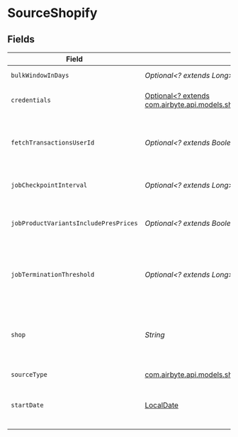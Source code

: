 # SourceShopify


## Fields

| Field                                                                                                                                                            | Type                                                                                                                                                             | Required                                                                                                                                                         | Description                                                                                                                                                      | Example                                                                                                                                                          |
| ---------------------------------------------------------------------------------------------------------------------------------------------------------------- | ---------------------------------------------------------------------------------------------------------------------------------------------------------------- | ---------------------------------------------------------------------------------------------------------------------------------------------------------------- | ---------------------------------------------------------------------------------------------------------------------------------------------------------------- | ---------------------------------------------------------------------------------------------------------------------------------------------------------------- |
| `bulkWindowInDays`                                                                                                                                               | *Optional<? extends Long>*                                                                                                                                       | :heavy_minus_sign:                                                                                                                                               | Defines what would be a date range per single BULK Job                                                                                                           |                                                                                                                                                                  |
| `credentials`                                                                                                                                                    | [Optional<? extends com.airbyte.api.models.shared.ShopifyAuthorizationMethod>](../../models/shared/ShopifyAuthorizationMethod.md)                                | :heavy_minus_sign:                                                                                                                                               | The authorization method to use to retrieve data from Shopify                                                                                                    |                                                                                                                                                                  |
| `fetchTransactionsUserId`                                                                                                                                        | *Optional<? extends Boolean>*                                                                                                                                    | :heavy_minus_sign:                                                                                                                                               | Defines which API type (REST/BULK) to use to fetch `Transactions` data. If you are a `Shopify Plus` user, leave the default value to speed up the fetch.         |                                                                                                                                                                  |
| `jobCheckpointInterval`                                                                                                                                          | *Optional<? extends Long>*                                                                                                                                       | :heavy_minus_sign:                                                                                                                                               | The threshold, after which the single BULK Job should be checkpointed.                                                                                           |                                                                                                                                                                  |
| `jobProductVariantsIncludePresPrices`                                                                                                                            | *Optional<? extends Boolean>*                                                                                                                                    | :heavy_minus_sign:                                                                                                                                               | If enabled, the `Product Variants` stream attempts to include `Presentment prices` field (may affect the performance).                                           |                                                                                                                                                                  |
| `jobTerminationThreshold`                                                                                                                                        | *Optional<? extends Long>*                                                                                                                                       | :heavy_minus_sign:                                                                                                                                               | The max time in seconds, after which the single BULK Job should be `CANCELED` and retried. The bigger the value the longer the BULK Job is allowed to run.       |                                                                                                                                                                  |
| `shop`                                                                                                                                                           | *String*                                                                                                                                                         | :heavy_check_mark:                                                                                                                                               | The name of your Shopify store found in the URL. For example, if your URL was https://NAME.myshopify.com, then the name would be 'NAME' or 'NAME.myshopify.com'. | my-store                                                                                                                                                         |
| `sourceType`                                                                                                                                                     | [com.airbyte.api.models.shared.SourceShopifyShopify](../../models/shared/SourceShopifyShopify.md)                                                                | :heavy_check_mark:                                                                                                                                               | N/A                                                                                                                                                              |                                                                                                                                                                  |
| `startDate`                                                                                                                                                      | [LocalDate](https://docs.oracle.com/javase/8/docs/api/java/time/LocalDate.html)                                                                                  | :heavy_minus_sign:                                                                                                                                               | The date you would like to replicate data from. Format: YYYY-MM-DD. Any data before this date will not be replicated.                                            |                                                                                                                                                                  |